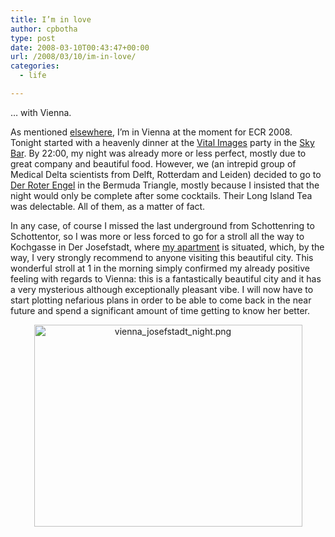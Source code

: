 ```yaml
---
title: I’m in love
author: cpbotha
type: post
date: 2008-03-10T00:43:47+00:00
url: /2008/03/10/im-in-love/
categories:
  - life

---
```

&#8230; with Vienna.

As mentioned [elsewhere][1], I&#8217;m in Vienna at the moment for ECR 2008. Tonight started with a heavenly dinner at the [Vital Images][2] party in the [Sky Bar][3]. By 22:00, my night was already more or less perfect, mostly due to great company and beautiful food. However, we (an intrepid group of Medical Delta scientists from Delft, Rotterdam and Leiden) decided to go to [Der Roter Engel][4] in the Bermuda Triangle, mostly because I insisted that the night would only be complete after some cocktails. Their Long Island Tea was delectable. All of them, as a matter of fact.

In any case, of course I missed the last underground from Schottenring to Schottentor, so I was more or less forced to go for a stroll all the way to Kochgasse in Der Josefstadt, where [my apartment][5] is situated, which, by the way, I very strongly recommend to anyone visiting this beautiful city. This wonderful stroll at 1 in the morning simply confirmed my already positive feeling with regards to Vienna: this is a fantastically beautiful city and it has a very mysterious although exceptionally pleasant vibe. I will now have to start plotting nefarious plans in order to be able to come back in the near future and spend a significant amount of time getting to know her better.

<a href="http://cpbotha.webfactional.com/wp-content/uploads/2008/03/vienna_josefstadt_night.png" title="" data-rel="lightbox-image-0" data-rl_title="" data-rl_caption=""></a>

<p style="text-align: center">
  <a href="http://cpbotha.webfactional.com/wp-content/uploads/2008/03/vienna_josefstadt_night.png" title="" data-rel="lightbox-image-0" data-rl_title="" data-rl_caption=""><img src="http://cpbotha.webfactional.com/wp-content/uploads/2008/03/vienna_josefstadt_night.png" alt="vienna_josefstadt_night.png" height="323" width="429" /></a>
</p>

 [1]: http://medvis.org/2008/03/09/ecr-2008/ "Link to medvis ecr2008 posting"
 [2]: http://vitalimages.com/ "Vital Images"
 [3]: http://www.skybar.at/ "Vienna Sky Bar website"
 [4]: http://www.roterengel.at/ "Der Roter Engel website"
 [5]: http://www.expedia.nl/pub/agent.dll/qscr=dspv/nojs=1/htid=1860832 "Link to Apartments in der Josefstadt"

